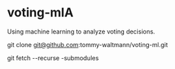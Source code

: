 # voting-mlA
Using machine learning to analyze voting decisions.

git clone git@github.com:tommy-waltmann/voting-ml.git

git fetch --recurse -submodules

